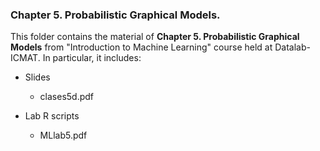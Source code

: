 ### Chapter 5. Probabilistic Graphical Models.

This folder contains the material of **Chapter 5. Probabilistic Graphical Models** from "Introduction to Machine Learning" course held at Datalab-ICMAT. In particular, it includes:

* Slides
  - clases5d.pdf

* Lab R scripts
  - MLlab5.pdf

